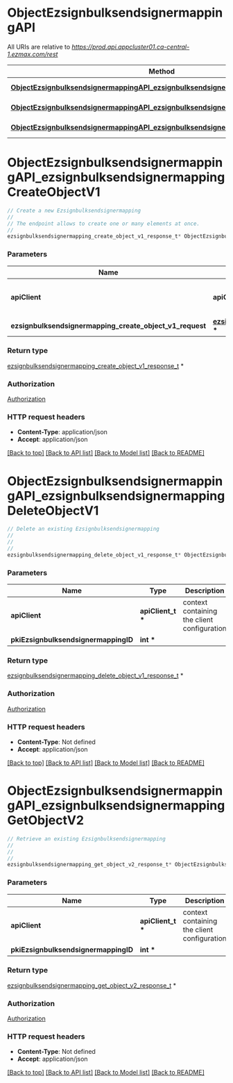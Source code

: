 # ObjectEzsignbulksendsignermappingAPI

All URIs are relative to *https://prod.api.appcluster01.ca-central-1.ezmax.com/rest*

Method | HTTP request | Description
------------- | ------------- | -------------
[**ObjectEzsignbulksendsignermappingAPI_ezsignbulksendsignermappingCreateObjectV1**](ObjectEzsignbulksendsignermappingAPI.md#ObjectEzsignbulksendsignermappingAPI_ezsignbulksendsignermappingCreateObjectV1) | **POST** /1/object/ezsignbulksendsignermapping | Create a new Ezsignbulksendsignermapping
[**ObjectEzsignbulksendsignermappingAPI_ezsignbulksendsignermappingDeleteObjectV1**](ObjectEzsignbulksendsignermappingAPI.md#ObjectEzsignbulksendsignermappingAPI_ezsignbulksendsignermappingDeleteObjectV1) | **DELETE** /1/object/ezsignbulksendsignermapping/{pkiEzsignbulksendsignermappingID} | Delete an existing Ezsignbulksendsignermapping
[**ObjectEzsignbulksendsignermappingAPI_ezsignbulksendsignermappingGetObjectV2**](ObjectEzsignbulksendsignermappingAPI.md#ObjectEzsignbulksendsignermappingAPI_ezsignbulksendsignermappingGetObjectV2) | **GET** /2/object/ezsignbulksendsignermapping/{pkiEzsignbulksendsignermappingID} | Retrieve an existing Ezsignbulksendsignermapping


# **ObjectEzsignbulksendsignermappingAPI_ezsignbulksendsignermappingCreateObjectV1**
```c
// Create a new Ezsignbulksendsignermapping
//
// The endpoint allows to create one or many elements at once.
//
ezsignbulksendsignermapping_create_object_v1_response_t* ObjectEzsignbulksendsignermappingAPI_ezsignbulksendsignermappingCreateObjectV1(apiClient_t *apiClient, ezsignbulksendsignermapping_create_object_v1_request_t *ezsignbulksendsignermapping_create_object_v1_request);
```

### Parameters
Name | Type | Description  | Notes
------------- | ------------- | ------------- | -------------
**apiClient** | **apiClient_t \*** | context containing the client configuration |
**ezsignbulksendsignermapping_create_object_v1_request** | **[ezsignbulksendsignermapping_create_object_v1_request_t](ezsignbulksendsignermapping_create_object_v1_request.md) \*** |  | 

### Return type

[ezsignbulksendsignermapping_create_object_v1_response_t](ezsignbulksendsignermapping_create_object_v1_response.md) *


### Authorization

[Authorization](../README.md#Authorization)

### HTTP request headers

 - **Content-Type**: application/json
 - **Accept**: application/json

[[Back to top]](#) [[Back to API list]](../README.md#documentation-for-api-endpoints) [[Back to Model list]](../README.md#documentation-for-models) [[Back to README]](../README.md)

# **ObjectEzsignbulksendsignermappingAPI_ezsignbulksendsignermappingDeleteObjectV1**
```c
// Delete an existing Ezsignbulksendsignermapping
//
// 
//
ezsignbulksendsignermapping_delete_object_v1_response_t* ObjectEzsignbulksendsignermappingAPI_ezsignbulksendsignermappingDeleteObjectV1(apiClient_t *apiClient, int *pkiEzsignbulksendsignermappingID);
```

### Parameters
Name | Type | Description  | Notes
------------- | ------------- | ------------- | -------------
**apiClient** | **apiClient_t \*** | context containing the client configuration |
**pkiEzsignbulksendsignermappingID** | **int \*** |  | 

### Return type

[ezsignbulksendsignermapping_delete_object_v1_response_t](ezsignbulksendsignermapping_delete_object_v1_response.md) *


### Authorization

[Authorization](../README.md#Authorization)

### HTTP request headers

 - **Content-Type**: Not defined
 - **Accept**: application/json

[[Back to top]](#) [[Back to API list]](../README.md#documentation-for-api-endpoints) [[Back to Model list]](../README.md#documentation-for-models) [[Back to README]](../README.md)

# **ObjectEzsignbulksendsignermappingAPI_ezsignbulksendsignermappingGetObjectV2**
```c
// Retrieve an existing Ezsignbulksendsignermapping
//
// 
//
ezsignbulksendsignermapping_get_object_v2_response_t* ObjectEzsignbulksendsignermappingAPI_ezsignbulksendsignermappingGetObjectV2(apiClient_t *apiClient, int *pkiEzsignbulksendsignermappingID);
```

### Parameters
Name | Type | Description  | Notes
------------- | ------------- | ------------- | -------------
**apiClient** | **apiClient_t \*** | context containing the client configuration |
**pkiEzsignbulksendsignermappingID** | **int \*** |  | 

### Return type

[ezsignbulksendsignermapping_get_object_v2_response_t](ezsignbulksendsignermapping_get_object_v2_response.md) *


### Authorization

[Authorization](../README.md#Authorization)

### HTTP request headers

 - **Content-Type**: Not defined
 - **Accept**: application/json

[[Back to top]](#) [[Back to API list]](../README.md#documentation-for-api-endpoints) [[Back to Model list]](../README.md#documentation-for-models) [[Back to README]](../README.md)

